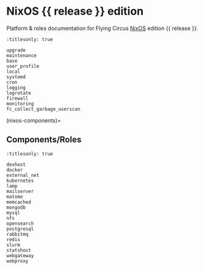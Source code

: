 # NixOS {{ release }} edition

Platform & roles documentation for Flying Circus [NixOS] edition
{{ release }}.

```{toctree}
:titlesonly: true

upgrade
maintenance
base
user_profile
local
systemd
cron
logging
logrotate
firewall
monitoring
fc_collect_garbage_userscan
```

(nixos-components)=

## Components/Roles

```{toctree}
:titlesonly: true

devhost
docker
external_net
kubernetes
lamp
mailserver
matomo
memcached
mongodb
mysql
nfs
opensearch
postgresql
rabbitmq
redis
slurm
statshost
webgateway
webproxy
```

[nixos]: https://nixos.org
